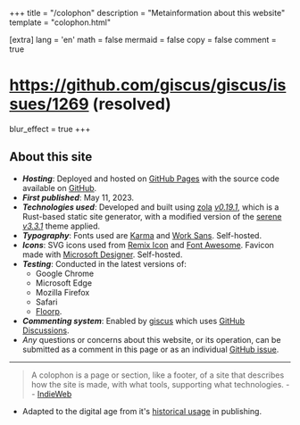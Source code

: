 +++
title = "/colophon"
description = "Metainformation about this website"
template = "colophon.html"

[extra]
lang = 'en'
math = false
mermaid = false
copy = false
comment = true         
# https://github.com/giscus/giscus/issues/1269 (resolved)
blur_effect = true
+++

## About this site

- ***Hosting***: Deployed and hosted on [GitHub Pages](https://pages.github.com/) with the source code available on [GitHub](https://github.com/Bhodrolok/Bhodrolok.github.io).
- ***First published***: May 11, 2023.
- ***Technologies used***: Developed and built using [zola](https://github.com/getzola/zola) _[v0.19.1](https://github.com/getzola/zola/releases/tag/v0.19.1)_, which is a Rust-based static site generator, with a modified version of the [serene](https://github.com/isunjn/serene) _[v3.3.1](https://github.com/isunjn/serene/releases/tag/v3.3.1)_ theme applied.
- ***Typography***: Fonts used are [Karma](https://fonts.google.com/specimen/Karma) and [Work Sans](https://fonts.google.com/specimen/Work+Sans). Self-hosted.
- ***Icons***: SVG icons used from [Remix Icon](https://remixicon.com) and [Font Awesome](https://fontawesome.com). Favicon made with [Microsoft Designer](https://designer.microsoft.com). Self-hosted.
- ***Testing***: Conducted in the latest versions of: 
    - Google Chrome
    - Microsoft Edge
    - Mozilla Firefox
    - Safari
    - [Floorp](https://github.com/Floorp-Projects/Floorp). 
- ***Commenting system***: Enabled by [giscus](https://giscus.app) which uses [GitHub Discussions](https://github.com/features/discussions).
- _Any_ questions or concerns about this website, or its operation, can be submitted as a comment in this page or as an individual [GitHub issue](https://github.com/Bhodrolok/Bhodrolok.github.io/issues). 
  
---
> A colophon is a page or section, like a footer, of a site that describes how the site is made, with what tools, supporting what technologies. -- [IndieWeb](https://indieweb.org/colophon)
- Adapted to the digital age from it's [historical usage](https://en.wikipedia.org/wiki/Colophon_(publishing)) in publishing.
